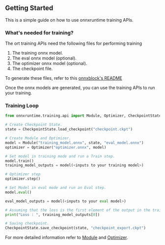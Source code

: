 ## Getting Started

This is a simple guide on how to use onnxruntime training APIs.

### What's needed for training?
The ort training APIs need the following files for performing training
1. The training onnx model.
2. The eval onnx model (optional).
3. The optimizer onnx model (optional).
4. The checkpoint file.

To generate these files, refer to this [onnxblock's README](https://github.com/microsoft/onnxruntime/blob/main/orttraining/orttraining/python/training/onnxblock/README.md)


Once the onnx models are generated, you can use the training APIs to run your training.

### Training Loop

```py
from onnxruntime.training.api import Module, Optimizer, CheckpointState

# Create Checkpoint State.
state = CheckpointState.load_checkpoint("checkpoint.ckpt")

# Create Module and Optimizer.
model = Module("training_model.onnx", state, "eval_model.onnx")
optimizer = Optimizer("optimizer.onnx", model)

# Set model in training mode and run a Train step.
model.train()
training_model_outputs = model(<inputs to your training model>)

# Optimizer step
optimizer.step()

# Set Model in eval mode and run an Eval step.
model.eval()

eval_model_outputs = model(<inputs to your eval model>)

# Assuming that the loss is the first element of the output in the training model.
print("Loss : ", training_model_outputs[0])

# Saving checkpoint.
CheckpointState.save_checkpoint(state, "checkpoint_export.ckpt")

```

For more detailed information refer to [Module](https://github.com/microsoft/onnxruntime/blob/main/orttraining/orttraining/python/training/api/Module.py) and [Optimizer](https://github.com/microsoft/onnxruntime/blob/main/orttraining/orttraining/python/training/api/Optimizer.py).
